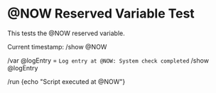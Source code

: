# @NOW Reserved Variable Test

This tests the @NOW reserved variable.

Current timestamp: 
/show @NOW

/var @logEntry = `Log entry at @NOW: System check completed`
/show @logEntry

/run {echo "Script executed at @NOW"}